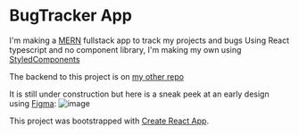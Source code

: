 # BugTracker App

I'm making a [MERN](https://www.mongodb.com/mern-stack) fullstack app to track my projects and bugs
Using React typescript and no component library, I'm making my own using [StyledComponents](https://styled-components.com)

The backend to this project is on [my other repo](https://github.com/St-Creamer/bugtracker-rest) 

It is still under construction but here is a sneak peek at an early design using [Figma](https://www.figma.com):
![image](https://user-images.githubusercontent.com/47365313/118983593-8134d400-b974-11eb-9be0-3b191112e1d9.png)


This project was bootstrapped with [Create React App](https://github.com/facebook/create-react-app).

 
